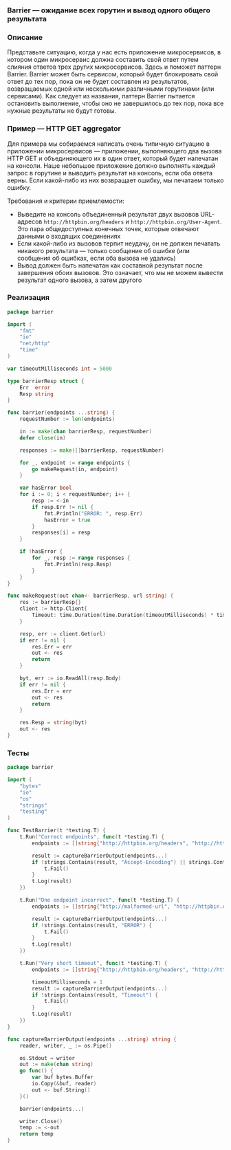 ### Barrier — ожидание всех горутин и вывод одного общего результата

### Описание

Представьте ситуацию, когда у нас есть приложение микросервисов, в котором один микросервис должна составить свой ответ путем слияния ответов трех других микросервисов. Здесь и поможет паттерн Barrier.
Barrier может быть сервисом, который будет блокировать свой ответ до тех пор, пока он не будет составлен из результатов, возвращаемых одной или несколькими различными горутинами (или сервисами).
Как следует из названия, паттерн Barrier пытается остановить выполнение, чтобы оно не завершилось до тех пор, пока все нужные результаты не будут готовы.

### Пример — HTTP GET aggregator

Для примера мы собираемся написать очень типичную ситуацию в приложении микросервисов — приложении, выполняющего два вызова HTTP GET и объединяющего их в один ответ, который будет напечатан на консоли.
Наше небольшое приложение должно выполнять каждый запрос в горутине и выводить результат на консоль, если оба ответа верны. Если какой-либо из них возвращает ошибку, мы печатаем только ошибку.

Требования и критерии приемлемости:
* Выведите на консоль объединенный результат двух вызовов URL-адресов `http://httpbin.org/headers` и `http://httpbin.org/User-Agent`. Это пара общедоступных конечных точек, которые отвечают данными о входящих соединениях
* Если какой-либо из вызовов терпит неудачу, он не должен печатать никакого результата — только сообщение об ошибке (или сообщения об ошибках, если оба вызова не удались)
* Вывод должен быть напечатан как составной результат после завершения обоих вызовов. Это означает, что мы не можем вывести результат одного вызова, а затем другого

### Реализация
```go
package barrier

import (
	"fmt"
	"io"
	"net/http"
	"time"
)

var timeoutMilliseconds int = 5000

type barrierResp struct {
	Err  error
	Resp string
}

func barrier(endpoints ...string) {
	requestNumber := len(endpoints)

	in := make(chan barrierResp, requestNumber)
	defer close(in)

	responses := make([]barrierResp, requestNumber)

	for _, endpoint := range endpoints {
		go makeRequest(in, endpoint)
	}

	var hasError bool
	for i := 0; i < requestNumber; i++ {
		resp := <-in
		if resp.Err != nil {
			fmt.Println("ERROR: ", resp.Err)
			hasError = true
		}
		responses[i] = resp
	}

	if !hasError {
		for _, resp := range responses {
			fmt.Println(resp.Resp)
		}
	}
}

func makeRequest(out chan<- barrierResp, url string) {
	res := barrierResp{}
	client := http.Client{
		Timeout: time.Duration(time.Duration(timeoutMilliseconds) * time.Millisecond),
	}

	resp, err := client.Get(url)
	if err != nil {
		res.Err = err
		out <- res
		return
	}

	byt, err := io.ReadAll(resp.Body)
	if err != nil {
		res.Err = err
		out <- res
		return
	}

	res.Resp = string(byt)
	out <- res
}

```

### Тесты

```go
package barrier

import (
	"bytes"
	"io"
	"os"
	"strings"
	"testing"
)

func TestBarrier(t *testing.T) {
	t.Run("Correct endpoints", func(t *testing.T) {
		endpoints := []string{"http://httpbin.org/headers", "http://httpbin.org/User-Agent"}

		result := captureBarrierOutput(endpoints...)
		if !strings.Contains(result, "Accept-Encoding") || strings.Contains(result, "User-Agent") {
			t.Fail()
		}
		t.Log(result)
	})

	t.Run("One endpoint incorrect", func(t *testing.T) {
		endpoints := []string{"http://malformed-url", "http://httpbin.org/User-Agent"}

		result := captureBarrierOutput(endpoints...)
		if !strings.Contains(result, "ERROR") {
			t.Fail()
		}
		t.Log(result)
	})

	t.Run("Very short timeout", func(t *testing.T) {
		endpoints := []string{"http://httpbin.org/headers", "http://httpbin.org/User-Agent"}

		timeoutMilliseconds = 1
		result := captureBarrierOutput(endpoints...)
		if !strings.Contains(result, "Timeout") {
			t.Fail()
		}
		t.Log(result)
	})
}

func captureBarrierOutput(endpoints ...string) string {
	reader, writer, _ := os.Pipe()

	os.Stdout = writer
	out := make(chan string)
	go func() {
		var buf bytes.Buffer
		io.Copy(&buf, reader)
		out <- buf.String()
	}()

	barrier(endpoints...)

	writer.Close()
	temp := <-out
	return temp
}

```